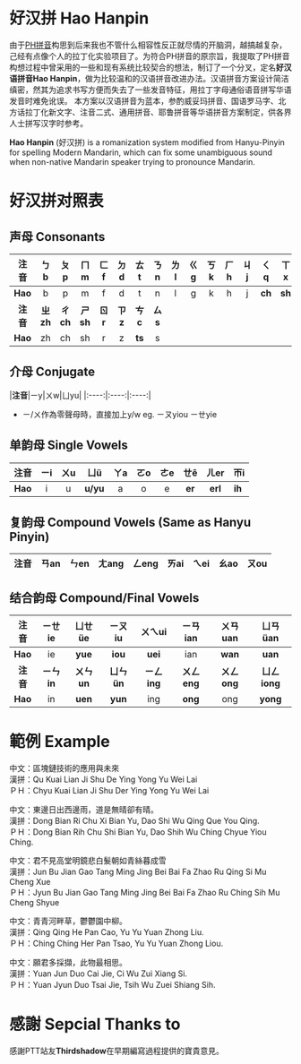 # 好汉拼 Hao Hanpin 
由于[PH拼音](https://github.com/phlinhng/Putong-Hua-Pinyin)构思到后来我也不管什么相容性反正就尽情的开脑洞，越搞越复杂，己经有点像个人的拉丁化实验项目了。为符合PH拼音的原宗旨，我提取了PH拼音构想过程中曾采用的一些和现有系统比较契合的想法，制订了一个分叉，定名**好汉语拼音Hao Hanpin**，做为比较温和的汉语拼音改进办法。汉语拼音方案设计简洁缜密，然其为追求书写方便而失去了一些发音特征，用拉丁字母通俗语音拼写华语发音时难免讹误。  本方案以汉语拼音为蓝本，参酌威妥玛拼音、国语罗马字、北方话拉丁化新文字、注音二式、通用拼音、耶鲁拼音等华语拼音方案制定，供各界人士拼写汉字时参考。
  
**Hao Hanpin** (好汉拼) is a romanization system modified from Hanyu-Pinyin for spelling Modern Mandarin, which can fix some unambiguous sound when non-native Mandarin speaker trying to pronounce Mandarin.

# 好汉拼对照表 

## 声母 Consonants
|**注音**|ㄅb|ㄆp|ㄇm|ㄈf|ㄉd|ㄊt|ㄋn|ㄌl|ㄍg|ㄎk|ㄏh|ㄐj|ㄑq|ㄒx
|:----:|:----:|:----:|:----:|:----:|:----:|:----:|:----:|:----:|:----:|:----:|:----:|:----:|:----:|:----:|
|**Hao**|b|p|m|f|d|t|n|l|g|k|h|j|**ch**|**sh**
|**注音**|**ㄓzh**|**ㄔch**|**ㄕsh**|**ㄖr**|**ㄗz**|**ㄘc**|**ㄙs**|
|**Hao**|zh|ch|sh|r|z|**ts**|s|

## 介母 Conjugate
|**注音**|ㄧy|ㄨw|ㄩyu|
|:----:|:----:|:----:|
* ㄧ/ㄨ作為零聲母時，直接加上y/w eg. ㄧㄡyiou ㄧㄝyie

## 单韵母 Single Vowels
|**注音**|ㄧi|ㄨu|ㄩü|ㄚa|ㄛo|ㄜe|ㄝê|ㄦer|ㄭi
|:----:|:----:|:----:|:----:|:----:|:----:|:----:|:----:|:----:|:----:|
|**Hao**|i|u|**u/yu**|a|o|e|**er**|**erl**|**ih** 

## 复韵母 Compound Vowels (Same as Hanyu Pinyin)
|**注音**|ㄢan|ㄣen|ㄤang|ㄥeng|ㄞai|ㄟei|ㄠao|ㄡou|
|:----:|:----:|:----:|:----:|:----:|:----:|:----:|:----:|:----:|

## 结合韵母 Compound/Final Vowels
|**注音**|ㄧㄝie|ㄩㄝüe|ㄧㄡiu|ㄨㄟui|ㄧㄢian|ㄨㄢuan|ㄩㄢüan|
|:----:|:----:|:----:|:----:|:----:|:----:|:----:|:----:|
|**Hao**|ie|**yue**|**iou**|**uei**|ian|**wan**|**uan**|
|**注音**|**ㄧㄣin**|**ㄨㄣun**|**ㄩㄣün**|**ㄧㄥing**|**ㄨㄥeng**|**ㄨㄥong**|**ㄩㄥiong**
|**Hao**|in|**uen**|**yun**|ing|**ong**|ong|**yong**|

# 範例 Example
  
中文：區塊鏈技術的應用與未來  
漢拼：Qu Kuai Lian Ji Shu De Ying Yong Yu Wei Lai  
ＰＨ：Chyu Kuai Lian Ji Shu Der Ying Yong Yu Wei Lai  
  
中文：東邊日出西邊雨，道是無晴卻有晴。  
漢拼：Dong Bian Ri Chu Xi Bian Yu, Dao Shi Wu Qing Que You Qing.  
ＰＨ：Dong Bian Rih Chu Shi Bian Yu, Dao Shih Wu Ching Chyue Yiou Ching.  
 
中文：君不見高堂明鏡悲白髮朝如青絲暮成雪  
漢拼：Jun Bu Jian Gao Tang Ming Jing Bei Bai Fa Zhao Ru Qing Si Mu Cheng Xue   
ＰＨ：Jyun Bu Jian Gao Tang Ming Jing Bei Bai Fa Zhao Ru Ching Sih Mu Cheng Shyue

中文：青青河畔草，鬱鬱園中柳。  
漢拼：Qing Qing He Pan Cao, Yu Yu Yuan Zhong Liu.  
ＰＨ：Ching Ching Her Pan Tsao, Yu Yu Yuan Zhong Liou.  
  
中文：願君多採擷，此物最相思。  
漢拼：Yuan Jun Duo Cai Jie, Ci Wu Zui Xiang Si.  
ＰＨ：Yuan Jyun Duo Tsai Jie, Tsih Wu Zuei Shiang Sih.

# 感謝 Sepcial Thanks to
感謝PTT站友**Thirdshadow**在早期編寫過程提供的寶貴意見。
